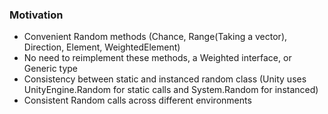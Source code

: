 ### Motivation
- Convenient Random methods (Chance, Range(Taking a vector), Direction, Element, WeightedElement)
- No need to reimplement these methods, a Weighted interface, or Generic type
- Consistency between static and instanced random class (Unity uses UnityEngine.Random for static calls and System.Random for instanced)
- Consistent Random calls across different environments
